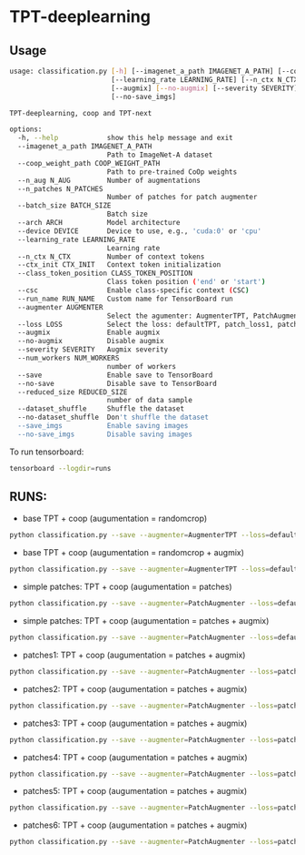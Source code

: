 # TPT-deeplearning

## Usage
```bash
usage: classification.py [-h] [--imagenet_a_path IMAGENET_A_PATH] [--coop_weight_path COOP_WEIGHT_PATH] [--n_aug N_AUG] [--n_patches N_PATCHES] [--batch_size BATCH_SIZE] [--arch ARCH] [--device DEVICE]
                         [--learning_rate LEARNING_RATE] [--n_ctx N_CTX] [--ctx_init CTX_INIT] [--class_token_position CLASS_TOKEN_POSITION] [--csc] [--run_name RUN_NAME] [--augmenter AUGMENTER] [--loss LOSS]
                         [--augmix] [--no-augmix] [--severity SEVERITY] [--num_workers NUM_WORKERS] [--save] [--no-save] [--reduced_size REDUCED_SIZE] [--dataset_shuffle] [--no-dataset_shuffle] [--save_imgs]
                         [--no-save_imgs]

TPT-deeplearning, coop and TPT-next

options:
  -h, --help            show this help message and exit
  --imagenet_a_path IMAGENET_A_PATH
                        Path to ImageNet-A dataset
  --coop_weight_path COOP_WEIGHT_PATH
                        Path to pre-trained CoOp weights
  --n_aug N_AUG         Number of augmentations
  --n_patches N_PATCHES
                        Number of patches for patch augmenter
  --batch_size BATCH_SIZE
                        Batch size
  --arch ARCH           Model architecture
  --device DEVICE       Device to use, e.g., 'cuda:0' or 'cpu'
  --learning_rate LEARNING_RATE
                        Learning rate
  --n_ctx N_CTX         Number of context tokens
  --ctx_init CTX_INIT   Context token initialization
  --class_token_position CLASS_TOKEN_POSITION
                        Class token position ('end' or 'start')
  --csc                 Enable class-specific context (CSC)
  --run_name RUN_NAME   Custom name for TensorBoard run
  --augmenter AUGMENTER
                        Select the agumenter: AugmenterTPT, PatchAugmenter
  --loss LOSS           Select the loss: defaultTPT, patch_loss1, patch_loss2, patch_loss3, patch_loss4
  --augmix              Enable augmix
  --no-augmix           Disable augmix
  --severity SEVERITY   Augmix severity
  --num_workers NUM_WORKERS
                        number of workers
  --save                Enable save to TensorBoard
  --no-save             Disable save to TensorBoard
  --reduced_size REDUCED_SIZE
                        number of data sample
  --dataset_shuffle     Shuffle the dataset
  --no-dataset_shuffle  Don't shuffle the dataset
  --save_imgs           Enable saving images
  --no-save_imgs        Disable saving images
```

To run tensorboard:
```bash
tensorboard --logdir=runs
```

## RUNS:

- base TPT + coop (augumentation = randomcrop)
```bash
python classification.py --save --augmenter=AugmenterTPT --loss=defaultTPT --n_aug=63 --n_patches=0 --num_workers=4
```

- base TPT + coop (augumentation = randomcrop + augmix)
```bash
python classification.py --save --augmenter=AugmenterTPT --loss=defaultTPT --n_aug=63 --n_patches=0 --augmix --num_workers=4
```

- simple patches: TPT + coop (augumentation = patches)
```bash
python classification.py --save --augmenter=PatchAugmenter --loss=defaultTPT --n_aug=0 --n_patches=64 --num_workers=4
```

- simple patches: TPT + coop (augumentation = patches + augmix)
```bash
python classification.py --save --augmenter=PatchAugmenter --loss=defaultTPT --n_aug=4 --n_patches=16 --augmix --num_workers=4
```

- patches1: TPT + coop (augumentation = patches + augmix)
```bash
python classification.py --save --augmenter=PatchAugmenter --loss=patch_loss1 --n_aug=4 --n_patches=16 --augmix --num_workers=4
```

- patches2: TPT + coop (augumentation = patches + augmix)
```bash
python classification.py --save --augmenter=PatchAugmenter --loss=patch_loss2 --n_aug=4 --n_patches=16 --augmix --num_workers=4
```

- patches3: TPT + coop (augumentation = patches + augmix)
```bash
python classification.py --save --augmenter=PatchAugmenter --loss=patch_loss3 --n_aug=4 --n_patches=16 --augmix --num_workers=4
```

- patches4: TPT + coop (augumentation = patches + augmix)
```bash
python classification.py --save --augmenter=PatchAugmenter --loss=patch_loss4 --n_aug=4 --n_patches=16 --augmix --num_workers=4
```

- patches5: TPT + coop (augumentation = patches + augmix)
```bash
python classification.py --save --augmenter=PatchAugmenter --loss=patch_loss5 --n_aug=4 --n_patches=16 --augmix --num_workers=4
```

- patches6: TPT + coop (augumentation = patches + augmix)
```bash
python classification.py --save --augmenter=PatchAugmenter --loss=patch_loss6 --n_aug=2 --n_patches=32 --augmix --num_workers=4 --alpha_exponential_weightening=2
```
